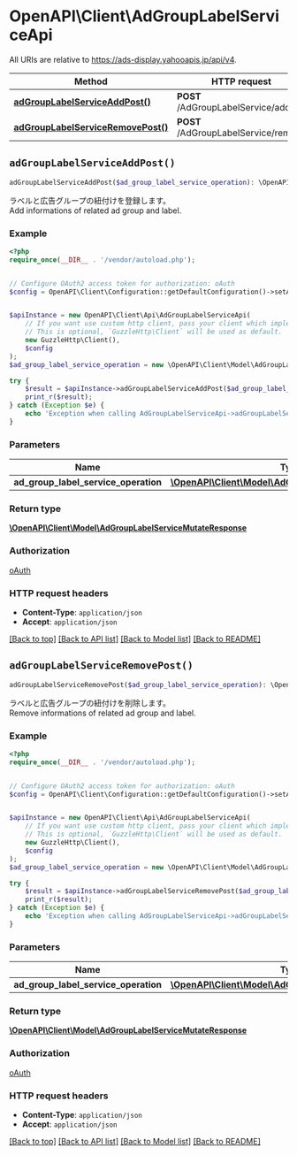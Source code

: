 # OpenAPI\Client\AdGroupLabelServiceApi

All URIs are relative to https://ads-display.yahooapis.jp/api/v4.

Method | HTTP request | Description
------------- | ------------- | -------------
[**adGroupLabelServiceAddPost()**](AdGroupLabelServiceApi.md#adGroupLabelServiceAddPost) | **POST** /AdGroupLabelService/add | 
[**adGroupLabelServiceRemovePost()**](AdGroupLabelServiceApi.md#adGroupLabelServiceRemovePost) | **POST** /AdGroupLabelService/remove | 


## `adGroupLabelServiceAddPost()`

```php
adGroupLabelServiceAddPost($ad_group_label_service_operation): \OpenAPI\Client\Model\AdGroupLabelServiceMutateResponse
```



<div lang=\"ja\">ラベルと広告グループの紐付けを登録します。</div> <div lang=\"en\">Add informations of related ad group and label.</div>

### Example

```php
<?php
require_once(__DIR__ . '/vendor/autoload.php');


// Configure OAuth2 access token for authorization: oAuth
$config = OpenAPI\Client\Configuration::getDefaultConfiguration()->setAccessToken('YOUR_ACCESS_TOKEN');


$apiInstance = new OpenAPI\Client\Api\AdGroupLabelServiceApi(
    // If you want use custom http client, pass your client which implements `GuzzleHttp\ClientInterface`.
    // This is optional, `GuzzleHttp\Client` will be used as default.
    new GuzzleHttp\Client(),
    $config
);
$ad_group_label_service_operation = new \OpenAPI\Client\Model\AdGroupLabelServiceOperation(); // \OpenAPI\Client\Model\AdGroupLabelServiceOperation

try {
    $result = $apiInstance->adGroupLabelServiceAddPost($ad_group_label_service_operation);
    print_r($result);
} catch (Exception $e) {
    echo 'Exception when calling AdGroupLabelServiceApi->adGroupLabelServiceAddPost: ', $e->getMessage(), PHP_EOL;
}
```

### Parameters

Name | Type | Description  | Notes
------------- | ------------- | ------------- | -------------
 **ad_group_label_service_operation** | [**\OpenAPI\Client\Model\AdGroupLabelServiceOperation**](../Model/AdGroupLabelServiceOperation.md)|  | [optional]

### Return type

[**\OpenAPI\Client\Model\AdGroupLabelServiceMutateResponse**](../Model/AdGroupLabelServiceMutateResponse.md)

### Authorization

[oAuth](../../README.md#oAuth)

### HTTP request headers

- **Content-Type**: `application/json`
- **Accept**: `application/json`

[[Back to top]](#) [[Back to API list]](../../README.md#endpoints)
[[Back to Model list]](../../README.md#models)
[[Back to README]](../../README.md)

## `adGroupLabelServiceRemovePost()`

```php
adGroupLabelServiceRemovePost($ad_group_label_service_operation): \OpenAPI\Client\Model\AdGroupLabelServiceMutateResponse
```



<div lang=\"ja\">ラベルと広告グループの紐付けを削除します。</div> <div lang=\"en\">Remove informations of related ad group and label.</div>

### Example

```php
<?php
require_once(__DIR__ . '/vendor/autoload.php');


// Configure OAuth2 access token for authorization: oAuth
$config = OpenAPI\Client\Configuration::getDefaultConfiguration()->setAccessToken('YOUR_ACCESS_TOKEN');


$apiInstance = new OpenAPI\Client\Api\AdGroupLabelServiceApi(
    // If you want use custom http client, pass your client which implements `GuzzleHttp\ClientInterface`.
    // This is optional, `GuzzleHttp\Client` will be used as default.
    new GuzzleHttp\Client(),
    $config
);
$ad_group_label_service_operation = new \OpenAPI\Client\Model\AdGroupLabelServiceOperation(); // \OpenAPI\Client\Model\AdGroupLabelServiceOperation

try {
    $result = $apiInstance->adGroupLabelServiceRemovePost($ad_group_label_service_operation);
    print_r($result);
} catch (Exception $e) {
    echo 'Exception when calling AdGroupLabelServiceApi->adGroupLabelServiceRemovePost: ', $e->getMessage(), PHP_EOL;
}
```

### Parameters

Name | Type | Description  | Notes
------------- | ------------- | ------------- | -------------
 **ad_group_label_service_operation** | [**\OpenAPI\Client\Model\AdGroupLabelServiceOperation**](../Model/AdGroupLabelServiceOperation.md)|  | [optional]

### Return type

[**\OpenAPI\Client\Model\AdGroupLabelServiceMutateResponse**](../Model/AdGroupLabelServiceMutateResponse.md)

### Authorization

[oAuth](../../README.md#oAuth)

### HTTP request headers

- **Content-Type**: `application/json`
- **Accept**: `application/json`

[[Back to top]](#) [[Back to API list]](../../README.md#endpoints)
[[Back to Model list]](../../README.md#models)
[[Back to README]](../../README.md)

